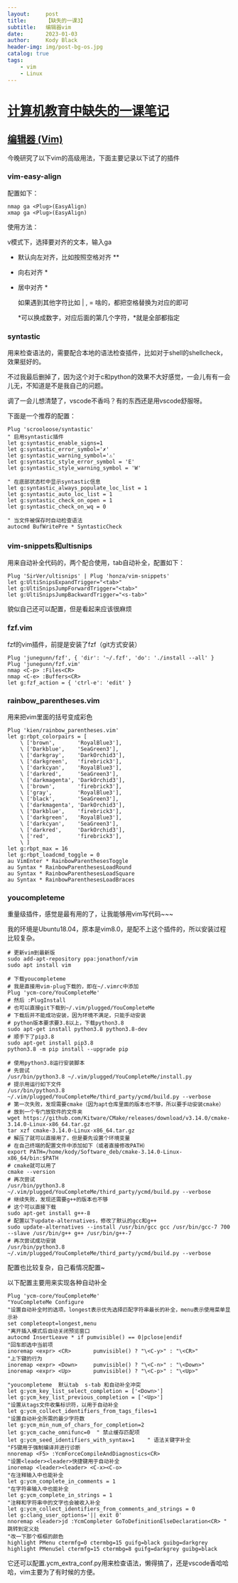 ```yaml
---
layout:     post
title:      【缺失的一课3】
subtitle:   编辑器vim
date:       2023-01-03
author:     Kody Black
header-img: img/post-bg-os.jpg
catalog: true
tags:
    - vim
    - Linux
---
```


# [计算机教育中缺失的一课笔记](https://missing-semester-cn.github.io/)

## [编辑器 (Vim)](https://missing-semester-cn.github.io/2020/editors/)

今晚研究了以下vim的高级用法，下面主要记录以下试了的插件

### vim-easy-align

配置如下：

```
nmap ga <Plug>(EasyAlign)
xmap ga <Plug>(EasyAlign)
```

使用方法：

v模式下，选择要对齐的文本，输入ga

- 默认向左对齐，比如按照空格对齐  \*<space>\*

- 向右对齐 <enter>\*<space>

- 居中对齐 <enter><enter>\*<space>

  如果遇到其他字符比如 | , = 啥的，都把空格替换为对应的即可

  \*可以换成数字，对应后面的第几个字符，\*就是全部都指定

### syntastic

用来检查语法的，需要配合本地的语法检查插件，比如对于shell的shellcheck，效果挺好的。

不过我最后删掉了，因为这个对于c和python的效果不大好感觉，一会儿有有一会儿无，不知道是不是我自己的问题。

调了一会儿想清楚了，vscode不香吗？有的东西还是用vscode舒服呀。

下面是一个推荐的配置：

```shell
Plug 'scrooloose/syntastic'
" 启用syntastic插件
let g:syntastic_enable_signs=1
let g:syntastic_error_symbol='✗'
let g:syntastic_warning_symbol='⚠'
let g:syntastic_style_error_symbol = 'E'
let g:syntastic_style_warning_symbol = 'W'

" 在底部状态栏中显示syntastic信息
let g:syntastic_always_populate_loc_list = 1
let g:syntastic_auto_loc_list = 1
let g:syntastic_check_on_open = 1
let g:syntastic_check_on_wq = 0

" 当文件被保存时自动检查语法
autocmd BufWritePre * SyntasticCheck
```

### vim-snippets和ultisnips

用来自动补全代码的，两个配合使用，tab自动补全，配置如下：

```shell
Plug 'SirVer/ultisnips' | Plug 'honza/vim-snippets'
let g:UltiSnipsExpandTrigger="<tab>"
let g:UltiSnipsJumpForwardTrigger="<tab>"
let g:UltiSnipsJumpBackwardTrigger="<s-tab>"
```

貌似自己还可以配置，但是看起来应该很麻烦

### fzf.vim

fzf的vim插件，前提是安装了fzf（git方式安装）

```shell
Plug 'junegunn/fzf', { 'dir': '~/.fzf', 'do': './install --all' }
Plug 'junegunn/fzf.vim'
nmap <C-p> :Files<CR>
nmap <C-e> :Buffers<CR>
let g:fzf_action = { 'ctrl-e': 'edit' }
```

### rainbow_parentheses.vim

用来把vim里面的括号变成彩色

```shell
Plug 'kien/rainbow_parentheses.vim'
let g:rbpt_colorpairs = [
    \ ['brown',       'RoyalBlue3'],
    \ ['Darkblue',    'SeaGreen3'],
    \ ['darkgray',    'DarkOrchid3'],
    \ ['darkgreen',   'firebrick3'],
    \ ['darkcyan',    'RoyalBlue3'],
    \ ['darkred',     'SeaGreen3'],
    \ ['darkmagenta', 'DarkOrchid3'],
    \ ['brown',       'firebrick3'],
    \ ['gray',        'RoyalBlue3'],
    \ ['black',       'SeaGreen3'],
    \ ['darkmagenta', 'DarkOrchid3'],
    \ ['Darkblue',    'firebrick3'],
    \ ['darkgreen',   'RoyalBlue3'],
    \ ['darkcyan',    'SeaGreen3'],
    \ ['darkred',     'DarkOrchid3'],
    \ ['red',         'firebrick3'],
    \ ]
let g:rbpt_max = 16
let g:rbpt_loadcmd_toggle = 0
au VimEnter * RainbowParenthesesToggle
au Syntax * RainbowParenthesesLoadRound
au Syntax * RainbowParenthesesLoadSquare
au Syntax * RainbowParenthesesLoadBraces
```

### youcompleteme

重量级插件，感觉是最有用的了，让我能够用vim写代码~~~

我的环境是Ubuntu18.04，原本是vim8.0，是配不上这个插件的，所以安装过程比较复杂。

```shell
# 更新vim到最新版
sudo add-apt-repository ppa:jonathonf/vim
sudo apt install vim

# 下载youcompleteme
# 我是直接用vim-plug下载的，即在~/.vimrc中添加
Plug 'ycm-core/YouCompleteMe'
# 然后 :PlugInstall
# 也可以直接git下载到~/.vim/plugged/YouCompleteMe
# 下载后并不能成功安装，因为环境不满足，只能手动安装
# python版本要求要3.8以上，下载python3.8
sudo apt-get install python3.8 python3.8-dev
# 顺手下了pip3.8
sudo apt-get install pip3.8
python3.8 -m pip install --upgrade pip

# 使用python3.8运行安装脚本
# 先尝试
/usr/bin/python3.8 ~/.vim/plugged/YouCompleteMe/install.py
# 提示用运行如下文件
/usr/bin/python3.8 ~/.vim/plugged/YouCompleteMe/third_party/ycmd/build.py --verbose
# 第一次失败，发现需要cmake（因为apt仓库里面的版本也不够，所以要手动安装cmake）
# 放到一个专门放软件的文件夹
wget https://github.com/Kitware/CMake/releases/download/v3.14.0/cmake-3.14.0-Linux-x86_64.tar.gz
tar xzf cmake-3.14.0-Linux-x86_64.tar.gz
# 解压了就可以直接用了，但是要先设置个环境变量
# 在自己终端的配置文件中添加如下（或者直接修改PATH）
export PATH=/home/kody/Software_deb/cmake-3.14.0-Linux-x86_64/bin:$PATH
# cmake就可以用了
cmake --version
# 再次尝试
/usr/bin/python3.8 ~/.vim/plugged/YouCompleteMe/third_party/ycmd/build.py --verbose
# 继续失败，发现还需要g++的版本也不够
# 这个可以直接下载
sudo apt-get install g++-8
# 配置以下update-alternatives，修改了默认的gcc和g++
sudo update-alternatives --install /usr/bin/gcc gcc /usr/bin/gcc-7 700 --slave /usr/bin/g++ g++ /usr/bin/g++-7
# 再次尝试成功安装
/usr/bin/python3.8 ~/.vim/plugged/YouCompleteMe/third_party/ycmd/build.py --verbose
```

配置也比较复杂，自己看情况配置~

以下配置主要用来实现各种自动补全

```shell
Plug 'ycm-core/YouCompleteMe'
"YouCompleteMe Configure 
"设置自动补全时的选项，longest表示优先选择匹配字符串最长的补全，menu表示使用菜单显示补
set completeopt=longest,menu
"离开插入模式后自动关闭预览窗口
autocmd InsertLeave * if pumvisible() == 0|pclose|endif
"回车即选中当前项
inoremap <expr> <CR>       pumvisible() ? "\<C-y>" : "\<CR>"
"上下键的行为
inoremap <expr> <Down>     pumvisible() ? "\<C-n>" : "\<Down>"
inoremap <expr> <Up>       pumvisible() ? "\<C-p>" : "\<Up>"

"youcompleteme  默认tab  s-tab 和自动补全冲突
let g:ycm_key_list_select_completion = ['<Down>']
let g:ycm_key_list_previous_completion = ['<Up>']
"设置从tags文件收集标识符，以用于自动补全
let g:ycm_collect_identifiers_from_tags_files=1
"设置自动补全所需的最少字符数
let g:ycm_min_num_of_chars_for_completion=2
let g:ycm_cache_omnifunc=0  " 禁止缓存匹配项
let g:ycm_seed_identifiers_with_syntax=1    " 语法关键字补全
"F5键用于强制编译并进行诊断
nnoremap <F5> :YcmForceCompileAndDiagnostics<CR>
"设置<leader><leader>快捷键用于自动补全
inoremap <leader><leader> <C-x><C-o>
"在注释输入中也能补全
let g:ycm_complete_in_comments = 1
"在字符串输入中也能补全
let g:ycm_complete_in_strings = 1
"注释和字符串中的文字也会被收入补全
let g:ycm_collect_identifiers_from_comments_and_strings = 0
let g:clang_user_options='|| exit 0'
nnoremap <leader>jd :YcmCompleter GoToDefinitionElseDeclaration<CR> " 跳转到定义处
"改一下那个框框的颜色
highlight PMenu ctermfg=0 ctermbg=15 guifg=black guibg=darkgrey
highlight PMenuSel ctermfg=15 ctermbg=8 guifg=darkgrey guibg=black
```

它还可以配置.ycm_extra_conf.py用来检查语法，懒得搞了，还是vscode香哈哈哈，vim主要为了有时候的方便。

